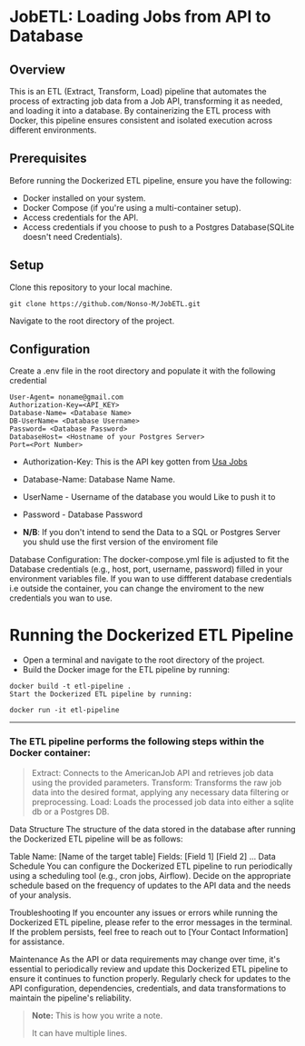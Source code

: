 
# JobETL: Loading Jobs from API to Database
## Overview
This is an ETL (Extract, Transform, Load) pipeline that automates the process of extracting job data from a Job API, transforming it as needed, and loading it into a database. By containerizing the ETL process with Docker, this pipeline ensures consistent and isolated execution across different environments.

## Prerequisites
Before running the Dockerized ETL pipeline, ensure you have the following:

- Docker installed on your system.
- Docker Compose (if you're using a multi-container setup).
- Access credentials for the API.
- Access credentials if you choose to push to a Postgres Database(SQLite doesn't need Credentials).

## Setup
Clone this repository to your local machine.
```
git clone https://github.com/Nonso-M/JobETL.git
```
Navigate to the root directory of the project.

## Configuration
Create a .env file in the root directory and populate it with the following credential

```
User-Agent= noname@gmail.com
Authorization-Key=<API_KEY>
Database-Name= <Database Name>
DB-UserName= <Database Username>
Password= <Database Password>
DatabaseHost= <Hostname of your Postgres Server> 
Port=<Port Number>
```
- Authorization-Key: This is the API key gotten from [Usa Jobs](https://developer.usajobs.gov/APIRequest/)
- Database-Name: Database Name  Name.
- UserName - Username of the database you would Like to push it to
- Password -  Database Password

- __N/B__: If you don't intend to send the Data to a SQL or Postgres Server you shuld use the first version of the enviroment file

Database Configuration: The docker-compose.yml file is adjusted to fit the  Database credentials (e.g., host, port, username, password) filled in your environment variables file. If you wan to use diffferent database credentials i.e outside the container, you can change the enviroment to the new credentials you wan to use.

# Running the Dockerized ETL Pipeline
- Open a terminal and navigate to the root directory of the project.
- Build the Docker image for the ETL pipeline by running:
```
docker build -t etl-pipeline .
Start the Dockerized ETL pipeline by running:
```

```
docker run -it etl-pipeline
```
----
### The ETL pipeline performs the following steps within the Docker container:

> Extract: Connects to the AmericanJob API and retrieves job data using the provided parameters.
Transform: Transforms the raw job data into the desired format, applying any necessary data filtering or preprocessing.
Load: Loads the processed job data into either a sqlite db or a Postgres DB.

Data Structure
The structure of the data stored in the database after running the Dockerized ETL pipeline will be as follows:

Table Name: [Name of the target table]
Fields:
[Field 1]
[Field 2]
...
Data Schedule
You can configure the Dockerized ETL pipeline to run periodically using a scheduling tool (e.g., cron jobs, Airflow). Decide on the appropriate schedule based on the frequency of updates to the API data and the needs of your analysis.

Troubleshooting
If you encounter any issues or errors while running the Dockerized ETL pipeline, please refer to the error messages in the terminal. If the problem persists, feel free to reach out to [Your Contact Information] for assistance.

Maintenance
As the API or data requirements may change over time, it's essential to periodically review and update this Dockerized ETL pipeline to ensure it continues to function properly. Regularly check for updates to the API configuration, dependencies, credentials, and data transformations to maintain the pipeline's reliability.



> **Note:** This is how you write a note.
>
> It can have multiple lines.
